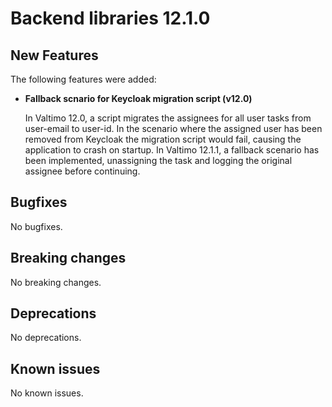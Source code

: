 # Backend libraries 12.1.0

## New Features

The following features were added:

* **Fallback scnario for Keycloak migration script (v12.0)**

  In Valtimo 12.0, a script migrates the assignees for all user tasks from user-email to user-id.
  In the scenario where the assigned user has been removed from Keycloak the migration script would fail, causing the application to crash on startup.
  In Valtimo 12.1.1, a fallback scenario has been implemented, unassigning the task and logging the original assignee before continuing.

## Bugfixes

No bugfixes.

## Breaking changes

No breaking changes.

## Deprecations

No deprecations.

## Known issues

No known issues.
